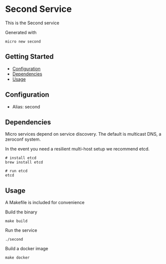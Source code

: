 # Second Service

This is the Second service

Generated with

```
micro new second
```

## Getting Started

- [Configuration](#configuration)
- [Dependencies](#dependencies)
- [Usage](#usage)

## Configuration

- Alias: second

## Dependencies

Micro services depend on service discovery. The default is multicast DNS, a zeroconf system.

In the event you need a resilient multi-host setup we recommend etcd.

```
# install etcd
brew install etcd

# run etcd
etcd
```

## Usage

A Makefile is included for convenience

Build the binary

```
make build
```

Run the service
```
./second
```

Build a docker image
```
make docker
```